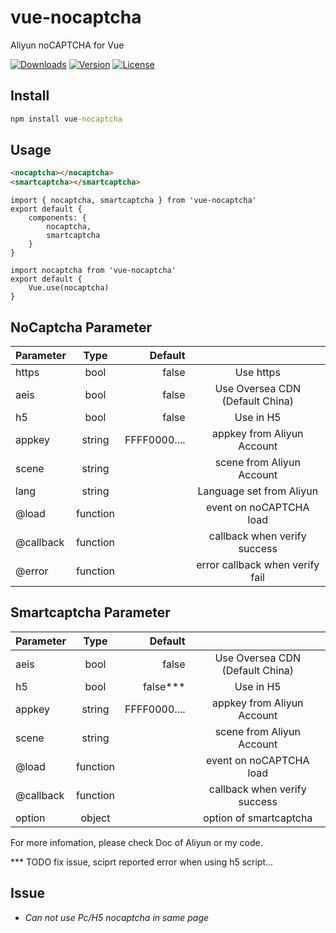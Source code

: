 # vue-nocaptcha
Aliyun noCAPTCHA for Vue

<a href="https://npmcharts.com/compare/vue-nocaptcha?minimal=true"><img src="https://img.shields.io/npm/dm/vue-nocaptcha.svg" alt="Downloads"></a>
<a href="https://www.npmjs.com/package/vue-nocaptcha"><img src="https://img.shields.io/npm/v/vue-nocaptcha.svg" alt="Version"></a>
<a href="https://www.npmjs.com/package/vue-nocaptcha"><img src="https://img.shields.io/npm/l/vue-nocaptcha.svg" alt="License"></a>

## Install
```cmd
npm install vue-nocaptcha
```

## Usage
```html
<nocaptcha></nocaptcha>
<smartcaptcha></smartcaptcha>
```

```vue
import { nocaptcha, smartcaptcha } from 'vue-nocaptcha'
export default {
    components: {
        nocaptcha,
        smartcaptcha
    }
}
```

```vue
import nocaptcha from 'vue-nocaptcha'
export default {
    Vue.use(nocaptcha)
}
```

## NoCaptcha Parameter

|Parameter         | Type           | Default  | |
| ------------- |:-------------:| -----:|:-------------:|
| https     | bool | false | Use https                  |
| aeis      | bool | false | Use Oversea CDN (Default China) |
| h5      | bool      |  false | Use in H5|
| appkey | string      |    FFFF0000.... | appkey from Aliyun Account|
| scene | string      |     | scene from Aliyun Account|
| lang | string      |     | Language set from Aliyun|
| @load | function | | event on noCAPTCHA load |
| @callback | function | | callback when verify success |
| @error | function | | error callback when verify fail |

## Smartcaptcha Parameter

|Parameter         | Type           | Default  | |
| ------------- |:-------------:| -----:|:-------------:|
| aeis      | bool | false | Use Oversea CDN (Default China) |
| h5      | bool      |  false*** | Use in H5|
| appkey | string      |    FFFF0000.... | appkey from Aliyun Account|
| scene | string      |     | scene from Aliyun Account|
| @load | function | | event on noCAPTCHA load |
| @callback | function | | callback when verify success |
| option | object | | option of smartcaptcha |

For more infomation, please check Doc of Aliyun or my code.

*** TODO fix issue, sciprt reported error when using h5 script...

## Issue

- *Can not use Pc/H5 nocaptcha in same page*

